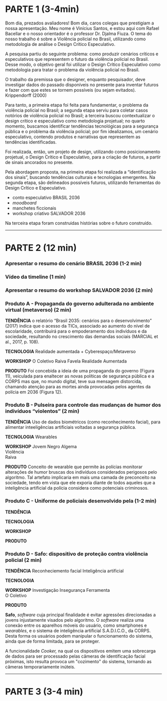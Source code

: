 # PARTE 1 (3-4min)

Bom dia, prezados avaliadores! Bom dia, caros colegas que prestigiam a nossa apresentação. Meu nome é Vinícius Santos, e estou aqui com Rafael Bacellar e o nosso orientador é o professor Dr. Djalma Fiuza. O tema do nosso trabalho é sobre 
a Violência policial no Brasil, utilizando como metodologia de análise o Design Crítico Especulativo.

 A pesquisa partiu do seguinte problema: como produzir cenários críticos e especulativos que representem o futuro da violência policial no Brasil. Desse modo, o objetivo geral foi utilizar o Design Crítico Especulativo como metodologia para tratar o problema da violência policial no Brasil. 
 
 O trabalho da premissa que o designer, enquanto pesquisador, deve investigar dados do passado disponíveis no presente para inventar futuros e fazer com que estes se tornem possíveis (ou sejam evitados).             Krippendorff (2000)

Para tanto, a primeira etapa foi feita para fundamentar, o problema da violência policial no Brasil; a segunda etapa serviu para coletar casos notórios de violência policial no Brasil; a terceira buscou contextualizar o design crítico e especulativo como metodologia projetual; no quarto momento, buscamos identificar tendências tecnológicas para a segurança pública e o problema da violência policial; por fim idealizamos, um cenário especulativo,  contendo produtos e narrativas que representem as tendências identificadas.

Foi realizada, então, um projeto de design, utilizando como posicionamento projetual, o Design Crítico e Especulativo, para a criação de futuros, a partir de sinais ancorados no presente. 

Pela abordagem proposta, na primeira etapa foi realizada a “identificação dos sinais”, buscando tendências culturais e tecnologias emergentes.  Na segunda etapa, são delineados possíveis futuros, utilizando ferramentas do Design Crítico e Especulativo.
- conto especulativo BRASIL 2036
- _moodboard_
- manchetes ficcionais
- workshop criativo SALVADOR 2036

Na terceira etapa foram construidas histórias sobre o futuro construído.

----------

# PARTE 2 (12 min)

### Apresentar o resumo do cenário BRASIL 2036 (1-2 min)


### Vídeo da timeline (1 min)


### Apresentar o resumo do workshop SALVADOR 2036 (2 min)


### Produto A - Propaganda do governo adulterada no ambiente virtual (metaverso) (2 min)

**TENDÊNCIA**
o relatório “Brasil 2035: cenários para o desenvolvimento” (2017) indica que o acesso da TICs, associado ao aumento do nível de escolaridade, contribuirá para o empoderamento dos indivíduos e da sociedade, resultando no crescimento das demandas sociais (MARCIAL et al., 2017, p. 108).

**TECNOLOGIA**
Realidade aumentada + Cyberespaço/Metaverso

**WORKSHOP**
O Coletivo
Raiva
Favela
Realidade Aumentada

**PRODUTO**
Foi concebida a ideia de uma propaganda do governo (Figura 11), veiculada para enaltecer as novas políticas de segurança pública e a CORPS mas que, no mundo digital, teve sua mensagem distorcida, chamando atenção para as mortes ainda provocadas pelos agentes da polícia em 2036 (Figura 12).


### Produto B - Pulseira para controle das mudanças de humor dos indivíduos “violentos” (2 min)

**TENDÊNCIA**
Uso de dados biométricos (como reconhecimento facial), para alimentar inteeligências artificiais voltadas a segurança pública.

**TECNOLOGIA**
Wearables

**WORKSHOP**
Jovem Negro 
Algema  
Violência  
Raiva

**PRODUTO**
Conceito de wearable que permite às polícias monitorar alterações de humor bruscas dos indivíduos considerados perigosos pelo algoritmo. Tal artefato implicaria em mais uma camada de preconceito na sociedade, tendo em vista que ele exporia diante de todos aqueles que a inteligência artificial da polícia considera como potenciais criminosos.



### Produto C - Uniforme de policiais desenvolvido pela (1-2 min)

**TENDÊNCIA**

**TECNOLOGIA**

**WORKSHOP**

**PRODUTO**



### Produto D - Safo: dispositivo de proteção contra violência policial (2 min)

**TENDÊNCIA**
Reconheciemento facial
Inteligência artificial

**TECNOLOGIA**


**WORKSHOP**
Investigação
Insegurança
Ferramenta  
O Coletivo

**PRODUTO**

**Safo**, _software_  cuja principal finalidade é evitar agressões direcionadas a jovens injustamente visados pelo algoritmo. O _software_ realiza uma conexão entre os aparelhos móveis do usuário, como smartphones e _wearables_, e o sistema de inteligência artificial S.A.D.I.C.O., da CORPS. Desta forma os usuários podem manipular o funcionamento do sistema, ainda que de forma limitada, para se proteger.		       

A funcionalidade _Cooker,_ na qual os dispositivos emitem uma sobrecarga de dados para ser processado pelas câmeras de identificação facial próximas, isto resulta provoca um "cozimento" do sistema, tornando as câmeras temporariamente inúteis.


----------

# PARTE 3 (3-4 min)